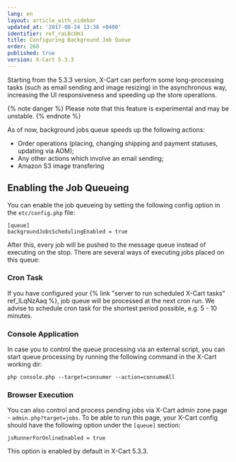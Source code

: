 ```yaml
---
lang: en
layout: article_with_sidebar
updated_at: '2017-08-24 13:38 +0400'
identifier: ref_raLBcOm3
title: Configuring Background Job Queue
order: 260
published: true
version: X-Cart 5.3.3
---
```

Starting from the 5.3.3 version, X-Cart can perform some long-processing tasks (such as email sending and image resizing) in the asynchronous way, increasing the UI responsiveness and speeding up the store operations.  

{% note danger %}
Please note that this feature is experimental and may be unstable.
{% endnote %}

As of now, background jobs queue speeds up the following actions:

- Order operations (placing, changing shipping and payment statuses, updating via AOM);
- Any other actions which involve an email sending;
- Amazon S3 image transfering

## Enabling the Job Queueing

You can enable the job queueing by setting the following config option in the `etc/config.php` file:

```
[queue]
backgroundJobsSchedulingEnabled = true
```

After this, every job will be pushed to the message queue instead of executing on the stop. There are several ways of executing jobs placed on this queue:

### Cron Task

If you have configured your {% link "server to run scheduled X-Cart tasks" ref_lLqNzAaq %}, job queue will be processed at the next cron run. We advise to schedule cron task for the shortest period possible, e.g. 5 - 10 minutes.

### Console Application

In case you to control the queue processing via an external script, you can start queue processing by running the following command in the X-Cart working dir:

```
php console.php --target=consumer --action=consumeAll
```

### Browser Execution

You can also control and process pending jobs via X-Cart admin zone page - `admin.php?target=jobs`. To be able to run this page, your X-Cart config should have the following option under the `[queue]` section:

```
jsRunnerForOnlineEnabled = true
```

This option is enabled by default in X-Cart 5.3.3.
